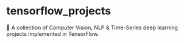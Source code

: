 # tensorflow_projects
🧠 A collection of Computer Vision, NLP &amp; Time-Series deep learning projects implemented in TensorFlow.
